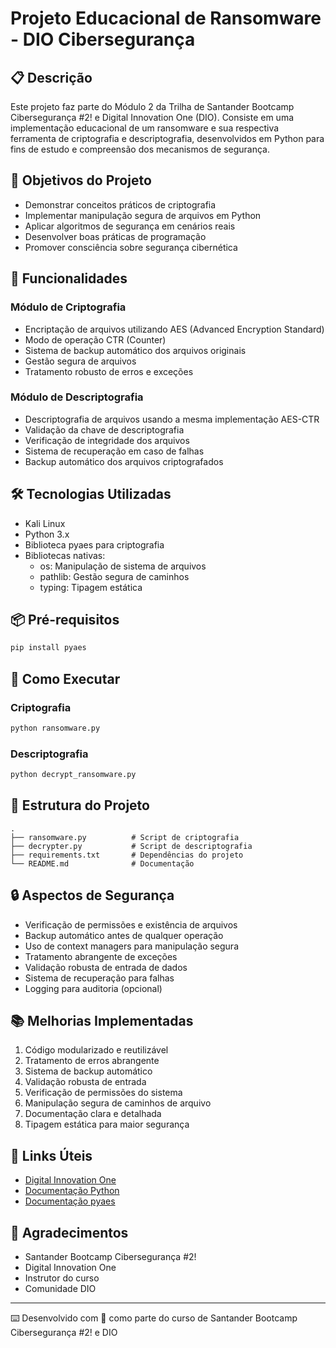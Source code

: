 # Projeto Educacional de Ransomware - DIO Cibersegurança

## 📋 Descrição
Este projeto faz parte do Módulo 2 da Trilha de Santander Bootcamp Cibersegurança #2! e Digital Innovation One (DIO). Consiste em uma implementação educacional de um ransomware e sua respectiva ferramenta de criptografia e descriptografia, desenvolvidos em Python para fins de estudo e compreensão dos mecanismos de segurança.

## 🎯 Objetivos do Projeto
- Demonstrar conceitos práticos de criptografia
- Implementar manipulação segura de arquivos em Python
- Aplicar algoritmos de segurança em cenários reais
- Desenvolver boas práticas de programação
- Promover consciência sobre segurança cibernética

## 🔐 Funcionalidades
### Módulo de Criptografia
- Encriptação de arquivos utilizando AES (Advanced Encryption Standard)
- Modo de operação CTR (Counter)
- Sistema de backup automático dos arquivos originais
- Gestão segura de arquivos
- Tratamento robusto de erros e exceções

### Módulo de Descriptografia
- Descriptografia de arquivos usando a mesma implementação AES-CTR
- Validação da chave de descriptografia
- Verificação de integridade dos arquivos
- Sistema de recuperação em caso de falhas
- Backup automático dos arquivos criptografados

## 🛠️ Tecnologias Utilizadas
- Kali Linux
- Python 3.x
- Biblioteca pyaes para criptografia
- Bibliotecas nativas:
  - os: Manipulação de sistema de arquivos
  - pathlib: Gestão segura de caminhos
  - typing: Tipagem estática

## 📦 Pré-requisitos
```bash
pip install pyaes
```

## 🚀 Como Executar

### Criptografia
```bash
python ransomware.py
```

### Descriptografia
```bash
python decrypt_ransomware.py
```

## 📁 Estrutura do Projeto
```
.
├── ransomware.py          # Script de criptografia
├── decrypter.py           # Script de descriptografia
├── requirements.txt       # Dependências do projeto
└── README.md              # Documentação
```

## 🔒 Aspectos de Segurança
- Verificação de permissões e existência de arquivos
- Backup automático antes de qualquer operação
- Uso de context managers para manipulação segura
- Tratamento abrangente de exceções
- Validação robusta de entrada de dados
- Sistema de recuperação para falhas
- Logging para auditoria (opcional)

## 📚 Melhorias Implementadas
1. Código modularizado e reutilizável
2. Tratamento de erros abrangente
3. Sistema de backup automático
4. Validação robusta de entrada
5. Verificação de permissões do sistema
6. Manipulação segura de caminhos de arquivo
7. Documentação clara e detalhada
8. Tipagem estática para maior segurança

## 🔗 Links Úteis
- [Digital Innovation One](https://www.dio.me/)
- [Documentação Python](https://docs.python.org/3/)
- [Documentação pyaes](https://pypi.org/project/pyaes/)

## 🎁 Agradecimentos
- Santander Bootcamp Cibersegurança #2!
- Digital Innovation One
- Instrutor do curso
- Comunidade DIO

---
⌨️ Desenvolvido com 💙 como parte do curso de Santander Bootcamp Cibersegurança #2! e DIO